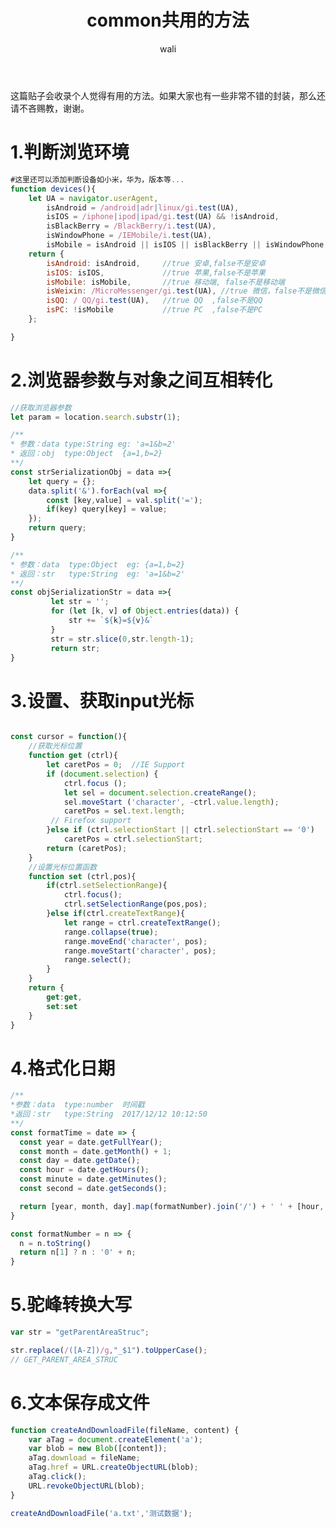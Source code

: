 ﻿---
layout: post
title: common共用的方法   #标题
tagline: 封装常用的函数
category: javascript      #分类
author: wali    #作者
tag: common     #标签
ghurl:        #github url
ghurl_zip:    #github zip下载
comments: true

post_nav: ["1.判断浏览环境","2.浏览器参数与对象之间互相转化","3.设置、获取input光标","4.格式化日期","5.驼峰转换大写","6.文本保存成文件"]
---
这篇贴子会收录个人觉得有用的方法。如果大家也有一些非常不错的封装，那么还请不吝赐教，谢谢。

# 1.判断浏览环境

```javascript
#这里还可以添加判断设备如小米，华为，版本等...
function devices(){
	let UA = navigator.userAgent,
        isAndroid = /android|adr|linux/gi.test(UA),
        isIOS = /iphone|ipod|ipad/gi.test(UA) && !isAndroid,
        isBlackBerry = /BlackBerry/i.test(UA),
        isWindowPhone = /IEMobile/i.test(UA),
        isMobile = isAndroid || isIOS || isBlackBerry || isWindowPhone;
    return {
        isAndroid: isAndroid,     //true 安卓,false不是安卓
        isIOS: isIOS,             //true 苹果,false不是苹果
        isMobile: isMobile,       //true 移动端, false不是移动端
        isWeixin: /MicroMessenger/gi.test(UA), //true 微信，false不是微信
        isQQ: / QQ/gi.test(UA),   //true QQ  ,false不是QQ
        isPC: !isMobile           //true PC  ,false不是PC
    };

}

```

# 2.浏览器参数与对象之间互相转化

```javascript
//获取浏览器参数
let param = location.search.substr(1);

/**
* 参数：data type:String eg: 'a=1&b=2'
* 返回：obj  type:Object  {a=1,b=2}
**/
const strSerializationObj = data =>{
	let query = {};
	data.split('&').forEach(val =>{
		const [key,value] = val.split('=');
		if(key) query[key] = value;
	});
	return query;
}

/**
* 参数：data  type:Object  eg: {a=1,b=2}
* 返回：str   type:String  eg: 'a=1&b=2'
**/
const objSerializationStr = data =>{
         let str = '';
         for (let [k, v] of Object.entries(data)) {
             str += `${k}=${v}&`
         }
         str = str.slice(0,str.length-1);
         return str;
}

```

# 3.设置、获取input光标

```javascript

const cursor = function(){
	//获取光标位置
	function get (ctrl){  
		let caretPos = 0;  //IE Support
		if (document.selection) {
            ctrl.focus ();
            let sel = document.selection.createRange();
            sel.moveStart ('character', -ctrl.value.length);
            caretPos = sel.text.length;
	     // Firefox support		
        }else if (ctrl.selectionStart || ctrl.selectionStart == '0')
            caretPos = ctrl.selectionStart;
        return (caretPos);
	}
	//设置光标位置函数
	function set (ctrl,pos){
		if(ctrl.setSelectionRange){
			ctrl.focus();
            ctrl.setSelectionRange(pos,pos);
		}else if(ctrl.createTextRange){
			let range = ctrl.createTextRange();
			range.collapse(true);
            range.moveEnd('character', pos);
            range.moveStart('character', pos);
            range.select();
		}
	}
	return {
		get:get,
		set:set
	}
}

```


# 4.格式化日期

```javascript
/**
*参数：data  type:number  时间戳
*返回：str   type:String  2017/12/12 10:12:50
**/
const formatTime = date => {
  const year = date.getFullYear();
  const month = date.getMonth() + 1;
  const day = date.getDate();
  const hour = date.getHours();
  const minute = date.getMinutes();
  const second = date.getSeconds();

  return [year, month, day].map(formatNumber).join('/') + ' ' + [hour, minute, second].map(formatNumber).join(':');
}

const formatNumber = n => {
  n = n.toString()
  return n[1] ? n : '0' + n;
}

```

# 5.驼峰转换大写

```javascript
var str = "getParentAreaStruc";

str.replace(/([A-Z])/g,"_$1").toUpperCase();
// GET_PARENT_AREA_STRUC

```

# 6.文本保存成文件

```javascript
function createAndDownloadFile(fileName, content) {
    var aTag = document.createElement('a');
    var blob = new Blob([content]);
    aTag.download = fileName;
    aTag.href = URL.createObjectURL(blob);
    aTag.click();
    URL.revokeObjectURL(blob);
}

createAndDownloadFile('a.txt','测试数据');
```
































